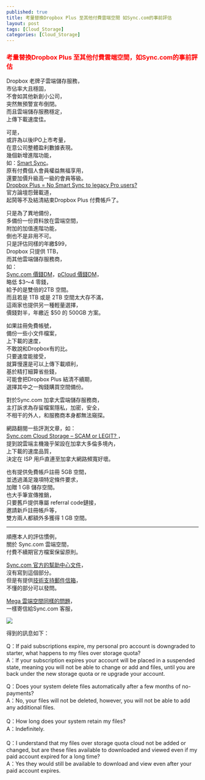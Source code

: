 ```yaml
---
published: true
title: 考量替換Dropbox Plus 至其他付費雲端空間 如Sync.com的事前評估
layout: post
tags: [Cloud_Storage]
categories: [Cloud_Storage]
---
```


### <font color="red">考量替換Dropbox Plus 至其他付費雲端空間，如Sync.com的事前評估</font>    
    
Dropbox 老牌子雲端儲存服務，    
市佔率大且穩固，    
不會如其他新創小公司，   
突然無預警宣布倒閉。    
而且雲端儲存服務穩定，   
上傳下載速度佳。    
    
可是，   
或許為以後IPO上市考量，   
在意公司整體盈利數據表現。   
幾個新增進階功能，   
如：[Smart Sync][2]。    
原有付費個人會員權益無福享用，   
還要加價升級高一級的會員等級。   
[Dropbox Plus = No Smart Sync to legacy Pro users?][1]    
官方論壇怨聲載道，   
起鬨等不及結清結束Dropbox Plus 付費帳戶了。    
    
只是為了異地備份，   
多備份一份資料放在雲端空間，    
附加的加值進階功能，    
倒也不是非用不可。   
只是評估同樣的年繳$99，   
Dropbox 只提供 1TB，    
而其他雲端儲存服務商，   
如：    
[Sync.com 價錢DM][3]，[pCloud 價錢DM][4]，    
略低 $3～4 零錢，   
給予的是雙倍的2TB 空間。    
而且若是 1TB 或是 2TB 空間太大存不滿，    
這兩家也提供另一種輕量選擇，    
價錢對半，年繳近 $50 的 500GB 方案。    

如果註冊免費帳號，   
備份一些小文件檔案，    
上下載的速度，   
不敢說和Dropbox有的比。   
只要速度能接受，    
就算慢還是可以上傳下載順利，    
基於精打細算省些錢，    
可能會把Dropbox Plus 結清不續期，   
選擇其中之一掏錢購買空間備份。   
    
對於Sync.com 加拿大雲端儲存服務商，    
主打訴求為存留檔案隱私，加密，安全，    
不相干的外人，和服務商本身都無法窺探。   
    
網路翻閱一些評測文章，如：   
[Sync.com Cloud Storage – SCAM or LEGIT? ][5]，    
提到說雲端主機幾乎架設在加拿大多倫多境內，    
上下載的速度品質，   
決定在 ISP 用戶直連至加拿大網路頻寬好壞。   
    
也有提供免費帳戶註冊 5GB 空間，    
並透過滿足幾項特定條件要求，    
加贈 1 GB 儲存空間。   
也大手筆宣傳推銷，       
只要舊戶提供專屬 referral code鏈接，   
邀請新戶註冊帳戶等，    
雙方兩人都額外多獲得 1 GB 空間。    

----------------

順應本人的評估慣例，      
關於 Sync.com 雲端空間，       
付費不續期官方檔案保留原則。      
        
[Sync.com 官方的幫助中心文件][6]，        
沒有寫到這個部分。       
但是有提供[技術支持郵件信箱][7]，     
不懂的部分可以發問。      
        
[Mega 雲端空間同樣的問題][8]，        
一樣寄信給Sync.com 客服，               

<picture>
<source type="image/webp" srcset="https://res.cloudinary.com/shengshampoo/image/upload/s--7_gI0TzH--/v1509549458/Screenshot_20171101-2037301-fs81_wllnwy.webp">
<img class="responsively-lazy responsively-lazy-300" src="https://res.cloudinary.com/shengshampoo/image/upload/s--CTwhmqRw--/v1509549458/Screenshot_20171101-2037301-fs81_yocvoa.png" srcset="data:image/gif;base64,R0lGODlhAQABAIAAAP///////yH5BAEKAAEALAAAAAABAAEAAAICTAEAOw==">
</picture>  

得到的訊息如下：            

Q：If paid subscriptions expire, my personal pro account is downgraded to starter, what happens to my files over storage quota?      
A：If your subscription expires your account will be placed in a suspended state, meaning you will not be able to change or add and files, until you are back under the new storage quota or re upgrade your account.        
            
Q：Does your system delete files automatically after a few months of no-payments?            
A：No, your files will not be deleted, however, you will not be able to add any additional files.            
            
Q：How long does your system retain my files?                    
A：Indefinitely.                 
                
Q：I understand that my files over storage quota cloud not be added or changed, but are these files available to downloaded and viewed even if my paid account expired for a long time?          
A：Yes they would still be available to download and view even after your paid account expires.          





[1]: https://www.dropboxforum.com/t5/Dropbox/Dropbox-Plus-No-Smart-Sync-to-legacy-Pro-users/idi-p/209484
[2]: https://www.dropbox.com/help/desktop-web/smart-sync
[3]: https://www.sync.com/pricing/
[4]: https://www.pcloud.com/cloud-storage-pricing-plans.html
[5]: https://cloudstorageinfo.org/sync-com-scam-or-legit-review
[6]: https://www.sync.com/help/
[7]: https://www.sync.com/support/
[8]: https://shengshampoo.github.io/cloud_storage/2017/10/25/mega-nz-support-reply-space-expired.html
